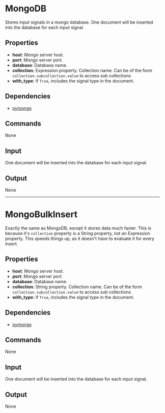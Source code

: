 MongoDB
===========

Stores input signals in a mongo database. One document will be inserted into the database for each input signal.

Properties
--------------

-   **host**: Mongo server host.
-   **port**: Mongo server port.
-   **database**: Database name.
-   **collection**: Expression property. Collection name. Can be of the form `collection.subcollection.value` to access sub collections
-   **with_type**: If `True`, includes the signal type in the document.

Dependencies
----------------

-   [pymongo](https://pypi.python.org/pypi/pymongo/)

Commands
----------------
None

Input
-------
One document will be inserted into the database for each input signal.

Output
---------
None

***

MongoBulkInsert
===========

Exactly the same as MongoDB, except it stores data much faster. This is because it's `collection` property is a String property, not an Expression property. This speeds things up, as it doesn't have to evaluate it for every insert.

Properties
--------------

-   **host**: Mongo server host.
-   **port**: Mongo server port.
-   **database**: Database name.
-   **collection**: String property. Collection name. Can be of the form `collection.subcollection.value` to access sub collections
-   **with_type**: If `True`, includes the signal type in the document.

Dependencies
----------------

-   [pymongo](https://pypi.python.org/pypi/pymongo/)

Commands
----------------
None

Input
-------
One document will be inserted into the database for each input signal.

Output
---------
None
